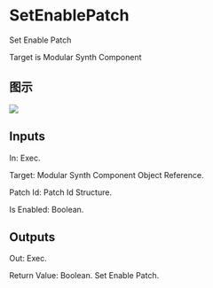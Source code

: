 # SetEnablePatch

Set Enable Patch

Target is Modular Synth Component

## 图示

![]($-20221218-21071373.png)

## Inputs

In: Exec.

Target: Modular Synth Component Object Reference.

Patch Id: Patch Id Structure.

Is Enabled: Boolean.  

## Outputs

Out: Exec.

Return Value: Boolean. Set Enable Patch.

